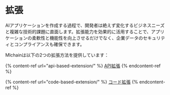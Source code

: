 # 拡張

AIアプリケーションを作成する過程で、開発者は絶えず変化するビジネスニーズと複雑な技術的課題に直面します。拡張能力を効果的に活用することで、アプリケーションの柔軟性と機能性を向上させるだけでなく、企業データのセキュリティとコンプライアンスも確保できます。

Mlchainは以下の2つの拡張方法を提供しています：

{% content-ref url="api-based-extension/" %}
[API拡張](api-based-extension/)
{% endcontent-ref %}

{% content-ref url="code-based-extension/" %}
[コード拡張](code-based-extension/)
{% endcontent-ref %}